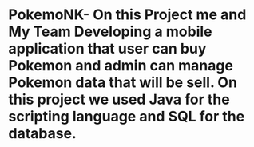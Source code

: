 # PokemoNK- On this Project me and My Team Developing a mobile application that user can buy Pokemon and admin can manage Pokemon data that will be sell. On this project we used Java for the scripting language and SQL for the database.
